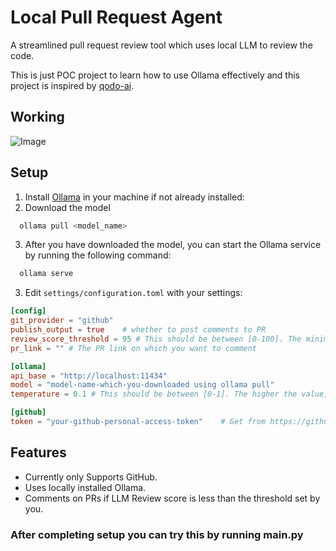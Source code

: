 # Local Pull Request Agent

A streamlined pull request review tool which uses local LLM to review the code.

This is just POC project to learn how to use Ollama effectively and this project is inspired by [qodo-ai](https://github.com/qodo-ai/pr-agent/tree/main).

## Working
![Image](https://github.com/user-attachments/assets/26ed9ce4-edd3-42c2-89d6-962fbaf161bb)

## Setup

1. Install [Ollama]("https://ollama.com/") in your machine if not already installed:
2. Download the model 
```bash
  ollama pull <model_name>
```

3. After you have downloaded the model, you can start the Ollama service by running the following command:
```bash
  ollama serve
```

3. Edit `settings/configuration.toml` with your settings:
```toml
[config]
git_provider = "github"
publish_output = true    # whether to post comments to PR
review_score_threshold = 95 # This should be between [0-100]. The minimum score required to comment on the PR
pr_link = "" # The PR link on which you want to comment

[ollama]
api_base = "http://localhost:11434"
model = "model-name-which-you-downloaded using ollama pull"
temperature = 0.1 # This should be between [0-1]. The higher the value, the more creative the output

[github]
token = "your-github-personal-access-token"    # Get from https://github.com/settings/tokens
```

## Features

- Currently only Supports GitHub. 
- Uses locally installed Ollama.
- Comments on PRs if LLM Review score is less than the threshold set by you.


### After completing setup you can try this by running main.py
